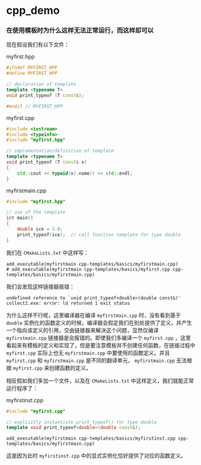 # cpp_demo

### 在使用模板时为什么这样无法正常运行，而这样却可以

现在假设我们有以下文件：

myfirst.hpp

```c++
#ifndef MYFIRST_HPP
#define MYFIRST_HPP

// declaration of template
template <typename T> 
void print_typeof (T const&);

#endif // MYFIRST_HPP
```
myfirst.cpp

```c++
#include <iostream>
#include <typeinfo>
#include "myfirst.hpp"

// implementation/definition of template
template <typename T>
void print_typeof (T const& x)
{
    std::cout << typeid(x).name() << std::endl;
}
```

myfirstmain.cpp

```c++
#include "myfirst.hpp"

// use of the template
int main()
{
    double ice = 3.0;
    print_typeof(ice);  // call function template for type double
}
```

我们在 `CMakeLists.txt` 中这样写：

```
add_executable(myfirstmain cpp-templates/basics/myfirstmain.cpp)
# add_executable(myfirstmain cpp-templates/basics/myfirst.cpp cpp-templates/basics/myfirstmain.cpp)
```

我们会发现这样链接器报错：

```
undefined reference to `void print_typeof<double>(double const&)'
collect2.exe: error: ld returned 1 exit status
```

为什么这样不行呢，这里编译器在编译 `myfirstmain.cpp` 时，没有看到基于 `double` 实例化的函数定义的时候，编译器会假定我们在别处提供了定义，并产生一个指向该定义的引用，交由链接器来解决这个问题，显然仅编译 `myfirstmain.cpp` 链接器是会报错的。即使我们多编译一个 `myfirst.cpp` ，这里看起来有模板的定义和实现了，但是要注意模板并不创建任何函数，在链接过程中 `myfirst.cpp` 实际上也无 `myfirstmain.cpp` 中要使用的函数定义。并且 `myfirst.cpp` 和 `myfirstmain.cpp` 是不同的翻译单元， `myfirstmain.cpp` 无法根据 `myfirst.cpp` 来创建函数的定义。

相反假如我们多加一个文件，以及在 `CMakeLists.txt` 中这样定义，我们就能正常运行程序了：

myfirstinst.cpp

```c++
#include "myfirst.cpp"

// explicitly instantiate print_typeof() for type double
template void print_typeof<double>(double const&);
```

```
add_executable(myfirstmain cpp-templates/basics/myfirstinst.cpp cpp-templates/basics/myfirstmain.cpp)
```

这是因为此时 `myfirstinst.cpp` 中的显式实例化恰好提供了对应的函数定义。
